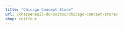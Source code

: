 ```yaml
---
title: "Chicago Concept Store"
url: /chasseneuil-du-poitou/chicago-concept-store/
shop: coiffeur
---
```

